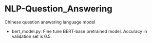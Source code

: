 # NLP-Question_Answering
Chinese question answering language model

- bert_model.py: Fine tune BERT-base pretrained model. Accuracy in validation set is 0.5.
